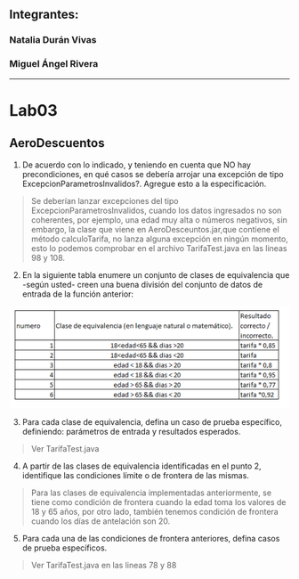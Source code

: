 ## Integrantes:
### Natalia Durán Vivas
### Miguel Ángel Rivera
----------------------------------
# Lab03
## AeroDescuentos

1. De acuerdo con lo indicado, y teniendo en cuenta que NO hay precondiciones, en qué casos se debería
arrojar una excepción de tipo ExcepcionParametrosInvalidos?. Agregue esto a la especificación.  

> Se deberían lanzar excepciones del tipo ExcepcionParametrosInvalidos, cuando los datos ingresados no son coherentes, por ejemplo, una edad muy alta o números negativos, sin embargo, la clase que viene en AeroDesceuntos.jar,que contiene el método calculoTarifa, no lanza alguna excepción en ningún momento, esto lo podemos comprobar en el archivo TarifaTest.java en las lineas 98 y 108.  

2. En la siguiente tabla enumere un conjunto de clases de equivalencia que -según usted- creen una
buena división del conjunto de datos de entrada de la función anterior:  

![](https://github.com/migue1994/Lab03/blob/master/Captura.PNG)

3. Para cada clase de equivalencia, defina un caso de prueba específico, definiendo: parámetros de
entrada y resultados esperados.  

> Ver TarifaTest.java

4. A partir de las clases de equivalencia identificadas en el punto 2, identifique las condiciones límite o
de frontera de las mismas.  

> Para las clases de equivalencia implementadas anteriormente, se tiene como condición de frontera cuando la edad toma los valores de 18 y 65 años, por otro lado, también tenemos condición de frontera cuando los días de antelación son 20.

5. Para cada una de las condiciones de frontera anteriores, defina casos de prueba específicos.  

> Ver TarifaTest.java en las lineas 78 y 88

